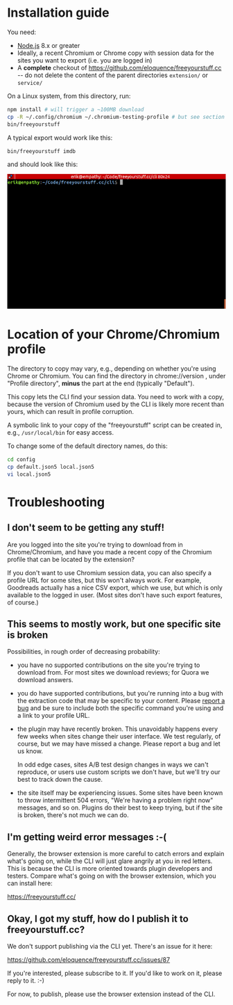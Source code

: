 # Installation guide

You need:

- [Node.js](https://nodejs.org/) 8.x or greater
- Ideally, a recent Chromium or Chrome copy with session data for the sites you want to export (i.e. you are logged in)
- A **complete** checkout of https://github.com/eloquence/freeyourstuff.cc -- do not delete the content of the parent directories `extension/` or `service/`

On a Linux system, from this directory, run:

```bash
npm install # will trigger a ~100MB download
cp -R ~/.config/chromium ~/.chromium-testing-profile # but see section below!
bin/freeyourstuff
```

A typical export would work like this:

```bash
bin/freeyourstuff imdb
```

and should look like this:

![freeyourstuff CLI animation](https://raw.githubusercontent.com/eloquence/freeyourstuff.cc/master/cli/cli.gif)

# Location of your Chrome/Chromium profile

The directory to copy may vary, e.g., depending on whether you're using Chrome or Chromium. You can find the directory in chrome://version , under "Profile directory", **minus** the part at the end (typically "Default").

This copy lets the CLI find your session data. You need to work with a copy, because the version of Chromium used by the CLI is likely more recent than yours, which can result in profile corruption.


A symbolic link to your copy of the "freeyourstuff" script can be created in, e.g., `/usr/local/bin` for easy access.

To change some of the default directory names, do this:

```bash
cd config
cp default.json5 local.json5
vi local.json5
```

# Troubleshooting

## I don't seem to be getting any stuff!

Are you logged into the site you're trying to download from in Chrome/Chromium,
and have you made a recent copy of the Chromium profile that can be located
by the extension?

If you don't want to use Chromium session data, you can also specify a profile
URL for some sites, but this won't always work. For example, Goodreads actually
has a nice CSV export, which we use, but which is only available to the logged
in user. (Most sites don't have such export features, of course.)

## This seems to mostly work, but one specific site is broken

Possibilities, in rough order of decreasing probability:

- you have no supported contributions on the site you're trying to download
  from. For most sites we download reviews; for Quora we download answers.

- you do have supported contributions, but you're running into a bug with the
  extraction code that may be specific to your content.
  Please [report a bug](https://github.com/eloquence/freeyourstuff.cc/issues/new)
  and be sure to include both the specific command you're using and a link to
  your profile URL.

- the plugin may have recently broken. This unavoidably happens every few weeks
  when sites change their user interface. We test regularly, of course, but we
  may have missed a change. Please report a bug and let us know.

  In odd edge cases, sites A/B test design changes in ways we can't reproduce,
  or users use custom scripts we don't have, but we'll try our best to track
  down the cause.

- the site itself may be experiencing issues. Some sites have been known
  to throw intermittent 504 errors, "We're having a problem right now" messages,
  and so on. Plugins do their best to keep trying, but if the site is broken,
  there's not much we can do.

## I'm getting weird error messages :-(

Generally, the browser extension is more careful to catch errors and explain
what's going on, while the CLI will just glare angrily at you in red letters.
This is because the CLI is more oriented towards plugin developers and testers.
Compare what's going on with the browser extension, which you can install
here:

https://freeyourstuff.cc/

## Okay, I got my stuff, how do I publish it to freeyourstuff.cc?

We don't support publishing via the CLI yet. There's an issue for it here:

https://github.com/eloquence/freeyourstuff.cc/issues/87

If you're interested, please subscribe to it. If you'd like to work on it,
please reply to it. :-)

For now, to publish, please use the browser extension instead of the CLI.
